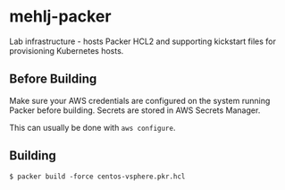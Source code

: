 # mehlj-packer

Lab infrastructure - hosts Packer HCL2 and supporting kickstart files for provisioning Kubernetes hosts.

## Before Building
Make sure your AWS credentials are configured on the system running Packer before building. Secrets are stored in AWS Secrets Manager.

This can usually be done with `aws configure`.

## Building
```
$ packer build -force centos-vsphere.pkr.hcl
```

